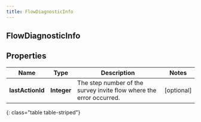 ```yaml
---
title: FlowDiagnosticInfo
---
```

## FlowDiagnosticInfo


## Properties

| Name | Type | Description | Notes |
| ------------ | ------------- | ------------- | ------------- |
| **lastActionId** | <!----><!---->**Integer**<!----> | The step number of the survey invite flow where the error occurred. |  [optional] |
{: class="table table-striped"}




